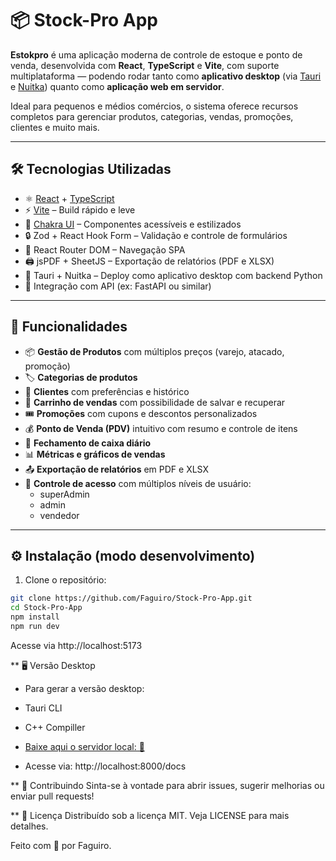 # 📦 Stock-Pro App


**Estokpro** é uma aplicação moderna de controle de estoque e ponto de venda, desenvolvida com **React**, **TypeScript** e **Vite**, com suporte multiplataforma — podendo rodar tanto como **aplicativo desktop** (via [Tauri](https://tauri.app/) e [Nuitka](https://nuitka.net/)) quanto como **aplicação web em servidor**.

Ideal para pequenos e médios comércios, o sistema oferece recursos completos para gerenciar produtos, categorias, vendas, promoções, clientes e muito mais.

---

## 🛠️ Tecnologias Utilizadas

- ⚛️ [React](https://reactjs.org/) + [TypeScript](https://www.typescriptlang.org/)
- ⚡ [Vite](https://vitejs.dev/) – Build rápido e leve
- 💅 [Chakra UI](https://chakra-ui.com/) – Componentes acessíveis e estilizados
- 🔒 Zod + React Hook Form – Validação e controle de formulários
- 📁 React Router DOM – Navegação SPA
- 🖨️ jsPDF + SheetJS – Exportação de relatórios (PDF e XLSX)
- 🧩 Tauri + Nuitka – Deploy como aplicativo desktop com backend Python
- 🧠 Integração com API (ex: FastAPI ou similar)

---

## 🔑 Funcionalidades

- 📦 **Gestão de Produtos** com múltiplos preços (varejo, atacado, promoção)
- 🏷️ **Categorias de produtos**
- 👥 **Clientes** com preferências e histórico
- 🛒 **Carrinho de vendas** com possibilidade de salvar e recuperar
- 🎟️ **Promoções** com cupons e descontos personalizados
- 💰 **Ponto de Venda (PDV)** intuitivo com resumo e controle de itens
- 🧾 **Fechamento de caixa diário**
- 📊 **Métricas e gráficos de vendas**
- 📤 **Exportação de relatórios** em PDF e XLSX
- 🔐 **Controle de acesso** com múltiplos níveis de usuário:
  - superAdmin
  - admin
  - vendedor

---

## ⚙️ Instalação (modo desenvolvimento)

1. Clone o repositório:

```bash
git clone https://github.com/Faguiro/Stock-Pro-App.git
cd Stock-Pro-App
npm install
npm run dev
```
Acesse via http://localhost:5173

** 🖥️ Versão Desktop

- Para gerar a versão desktop:
- Tauri CLI
- C++ Compiller
- [Baixe aqui o servidor local: 💾](https://raw.githubusercontent.com/Faguiro/API-Stock-Pro/refs/heads/main/main.exe?token=GHSAT0AAAAAADBF5B3Z2YA2O6BUMADCCWSI2BMZSCA)
  
- Acesse via: http://localhost:8000/docs


** 🤝 Contribuindo
Sinta-se à vontade para abrir issues, sugerir melhorias ou enviar pull requests!

** 📄 Licença
Distribuído sob a licença MIT. Veja LICENSE para mais detalhes.

Feito com 💙 por Faguiro.



